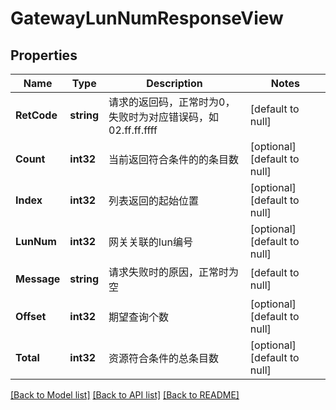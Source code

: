 # GatewayLunNumResponseView

## Properties
Name | Type | Description | Notes
------------ | ------------- | ------------- | -------------
**RetCode** | **string** | 请求的返回码，正常时为0，失败时为对应错误码，如02.ff.ff.ffff | [default to null]
**Count** | **int32** | 当前返回符合条件的的条目数 | [optional] [default to null]
**Index** | **int32** | 列表返回的起始位置 | [optional] [default to null]
**LunNum** | **int32** | 网关关联的lun编号 | [optional] [default to null]
**Message** | **string** | 请求失败时的原因，正常时为空 | [default to null]
**Offset** | **int32** | 期望查询个数 | [optional] [default to null]
**Total** | **int32** | 资源符合条件的总条目数 | [optional] [default to null]

[[Back to Model list]](../README.md#documentation-for-models) [[Back to API list]](../README.md#documentation-for-api-endpoints) [[Back to README]](../README.md)


